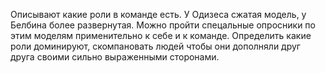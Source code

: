 Описывают какие роли в команде есть. У Одизеса сжатая модель, у Белбина более развернутая. Можно пройти спецальные опросники по этим моделям применительно к себе и к команде. Определить какие роли доминируют, скомпановать людей чтобы они дополняли друг друга своими сильно выраженными сторонами.